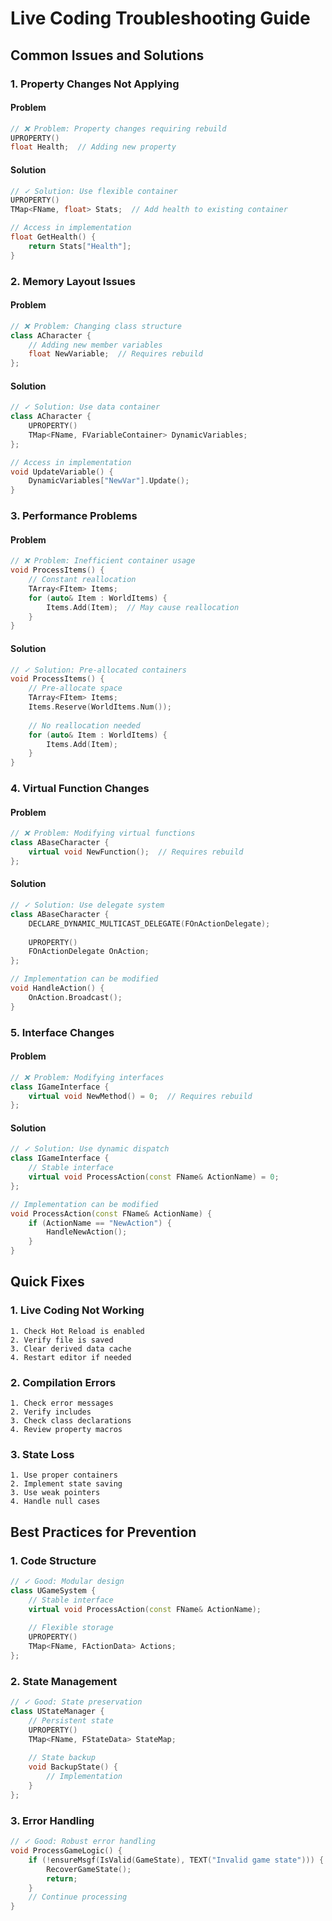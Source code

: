 # Live Coding Troubleshooting Guide

## Common Issues and Solutions

### 1. Property Changes Not Applying

#### Problem
```cpp
// ❌ Problem: Property changes requiring rebuild
UPROPERTY()
float Health;  // Adding new property
```

#### Solution
```cpp
// ✓ Solution: Use flexible container
UPROPERTY()
TMap<FName, float> Stats;  // Add health to existing container

// Access in implementation
float GetHealth() {
    return Stats["Health"];
}
```

### 2. Memory Layout Issues

#### Problem
```cpp
// ❌ Problem: Changing class structure
class ACharacter {
    // Adding new member variables
    float NewVariable;  // Requires rebuild
};
```

#### Solution
```cpp
// ✓ Solution: Use data container
class ACharacter {
    UPROPERTY()
    TMap<FName, FVariableContainer> DynamicVariables;
};

// Access in implementation
void UpdateVariable() {
    DynamicVariables["NewVar"].Update();
}
```

### 3. Performance Problems

#### Problem
```cpp
// ❌ Problem: Inefficient container usage
void ProcessItems() {
    // Constant reallocation
    TArray<FItem> Items;
    for (auto& Item : WorldItems) {
        Items.Add(Item);  // May cause reallocation
    }
}
```

#### Solution
```cpp
// ✓ Solution: Pre-allocated containers
void ProcessItems() {
    // Pre-allocate space
    TArray<FItem> Items;
    Items.Reserve(WorldItems.Num());
    
    // No reallocation needed
    for (auto& Item : WorldItems) {
        Items.Add(Item);
    }
}
```

### 4. Virtual Function Changes

#### Problem
```cpp
// ❌ Problem: Modifying virtual functions
class ABaseCharacter {
    virtual void NewFunction();  // Requires rebuild
};
```

#### Solution
```cpp
// ✓ Solution: Use delegate system
class ABaseCharacter {
    DECLARE_DYNAMIC_MULTICAST_DELEGATE(FOnActionDelegate);
    
    UPROPERTY()
    FOnActionDelegate OnAction;
};

// Implementation can be modified
void HandleAction() {
    OnAction.Broadcast();
}
```

### 5. Interface Changes

#### Problem
```cpp
// ❌ Problem: Modifying interfaces
class IGameInterface {
    virtual void NewMethod() = 0;  // Requires rebuild
};
```

#### Solution
```cpp
// ✓ Solution: Use dynamic dispatch
class IGameInterface {
    // Stable interface
    virtual void ProcessAction(const FName& ActionName) = 0;
};

// Implementation can be modified
void ProcessAction(const FName& ActionName) {
    if (ActionName == "NewAction") {
        HandleNewAction();
    }
}
```

## Quick Fixes

### 1. Live Coding Not Working
```plaintext
1. Check Hot Reload is enabled
2. Verify file is saved
3. Clear derived data cache
4. Restart editor if needed
```

### 2. Compilation Errors
```plaintext
1. Check error messages
2. Verify includes
3. Check class declarations
4. Review property macros
```

### 3. State Loss
```plaintext
1. Use proper containers
2. Implement state saving
3. Use weak pointers
4. Handle null cases
```

## Best Practices for Prevention

### 1. Code Structure
```cpp
// ✓ Good: Modular design
class UGameSystem {
    // Stable interface
    virtual void ProcessAction(const FName& ActionName);
    
    // Flexible storage
    UPROPERTY()
    TMap<FName, FActionData> Actions;
};
```

### 2. State Management
```cpp
// ✓ Good: State preservation
class UStateManager {
    // Persistent state
    UPROPERTY()
    TMap<FName, FStateData> StateMap;
    
    // State backup
    void BackupState() {
        // Implementation
    }
};
```

### 3. Error Handling
```cpp
// ✓ Good: Robust error handling
void ProcessGameLogic() {
    if (!ensureMsgf(IsValid(GameState), TEXT("Invalid game state"))) {
        RecoverGameState();
        return;
    }
    // Continue processing
}
```